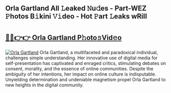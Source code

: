 ## Orla Gartland All 𝙻eaked 𝙽u𝚍es - Part-WEZ 𝙿hotos B𝚒kini 𝚅𝚒deo - Hot 𝙿art 𝙻eaks wRiII

# <h2><a href="http://ld2oxim.urlbe.top/?page=Orla+Gartland">🔗🔗👉👉 Orla Gartland P𝚑oto𝚜Vid𝚎o</a></h2>

[![Orla Gartland](https://i.imgur.com/eBuTRDB.gif)](http://ld2oxim.urlbe.top/?page=Orla+Gartland)
Orla Gartland, a multifaceted and paradoxical individual, challenges simple understanding. Her innovative use of digital media for self-presentation has captivated and enraged critics, stimulating debates on consent, morality, and the essence of online communities. Despite the ambiguity of her intentions, her impact on online culture is indisputable. Unyielding determination and undeniable magnetism propel Orla Gartland to new heights in the digital community.
